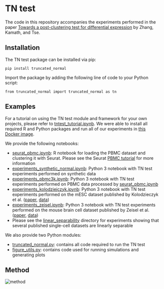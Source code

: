 # TN test

The code in this repository accompanies the experiments performed in the paper [Towards a post-clustering test for differential expression](https://www.biorxiv.org/content/early/2018/11/05/463265) by Zhang, Kamath, and Tse. 

## Installation

The TN test package can be installed via pip:

```
pip install truncated_normal
```

Import the package by adding the following line of code to your Python script:

```
from truncated_normal import truncated_normal as tn
```

## Examples

For a tutorial on using the TN test module and framework for your own projects, please refer to [tntest_tutorial.ipynb](https://github.com/jessemzhang/tn_test/blob/master/tntest_tutorial.ipynb). We were able to install all required R and Python packages and run all of our experiments in [this Docker image](https://hub.docker.com/r/heatonresearch/jupyter-python-r/).

We provide the following notebooks:
- [seurat_pbmc.ipynb](https://github.com/jessemzhang/tn_test/blob/master/seurat_pbmc.ipynb): R notebook for loading the PBMC dataset and clustering it with Seurat. Please see the Seurat [PBMC tutorial](https://satijalab.org/seurat/pbmc3k_tutorial.html) for more information
- [experiments_synthetic_normal.ipynb](https://github.com/jessemzhang/tn_test/blob/master/experiments/experiments_synthetic_normal.ipynb): Python 3 notebook with TN test experiments performed on synthetic data
- [experiments_pbmc3k.ipynb](https://github.com/jessemzhang/tn_test/blob/master/experiments/experiments_pbmc3k.ipynb): Python 3 notebook with TN test experiments performed on PBMC data processed by [seurat_pbmc.ipynb](https://github.com/jessemzhang/tn_test/blob/master/seurat_pbmc.ipynb)
- [experiments_kolodziejczyk.ipynb](https://github.com/jessemzhang/tn_test/blob/master/experiments/experiments_kolodziejczyk.ipynb): Python 3 notebook with TN test experiments performed on the mESC dataset published by Kolodzieczyk et al. ([paper](http://www.sciencedirect.com/science/article/pii/S193459091500418X?via%3Dihub), [data](https://github.com/BatzoglouLabSU/SIMLR/tree/SIMLR/data))
- [experiments_zeisel.ipynb](https://github.com/jessemzhang/tn_test/blob/master/experiments/experiments_zeisel.ipynb): Python 3 notebook with TN test experiments performed on the mouse brain cell dataset published by Zeisel et al. ([paper](http://science.sciencemag.org/content/347/6226/1138.full), [data](http://linnarssonlab.org/cortex/))
- Please see the [linear_separability](https://github.com/jessemzhang/tn_test/tree/master/experiments/linear_separability) directory for experiments showing that several published single-cell datasets are linearly separable

We also provide two Python modules:
- [truncated_normal.py](https://github.com/jessemzhang/tn_test/blob/master/truncated_normal.py): contains all code required to run the TN test
- [figure_utils.py](https://github.com/jessemzhang/tn_test/blob/master/experiments/figure_utils.py): contains code used for running simulations and generating plots


## Method

![method](https://github.com/jessemzhang/tn_test/blob/master/method.png)

